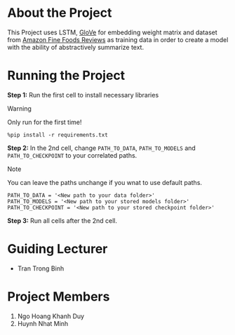# About the Project
This Project uses LSTM, [GloVe](https://nlp.stanford.edu/projects/glove/) for embedding weight matrix and dataset from [Amazon Fine Foods Reviews](https://www.kaggle.com/datasets/snap/amazon-fine-food-reviews) as training data in order to create a model with the ability of abstractively summarize text.

# Running the Project
**Step 1:** Run the first cell to install necessary libraries
> [!WARNING]
> Only run for the first time!
```
%pip install -r requirements.txt
```

**Step 2:** In the 2nd cell, change  ```PATH_TO_DATA```, ```PATH_TO_MODELS``` and ```PATH_TO_CHECKPOINT``` to your correlated paths.
> [!NOTE]
> You can leave the paths unchange if you wnat to use default paths.
```
PATH_TO_DATA = '<New path to your data folder>'
PATH_TO_MODELS = '<New path to your stored models folder>'
PATH_TO_CHECKPOINT = '<New path to your stored checkpoint folder>'
```

**Step 3:** Run all cells after the 2nd cell.

# Guiding Lecturer 
- Tran Trong Binh

# Project Members
1. Ngo Hoang Khanh Duy
2. Huynh Nhat Minh
